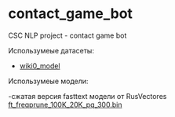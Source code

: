 # contact_game_bot
CSC NLP project - contact game bot

Использумеые датасеты:

- [wiki0_model](https://drive.google.com/file/d/1mKD3VWnFAwcaif0wSltGGLI8sCdI-OKz/view?usp=sharing)

Использумеые модели:

-сжатая версия fasttext модели от RusVectores [ft_freqprune_100K_20K_pq_300.bin](https://github.com/avidale/compress-fasttext/releases/tag/v0.0.1)
